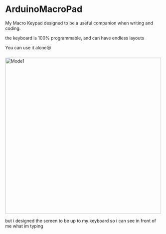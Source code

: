 # ArduinoMacroPad

<p>My Macro Keypad designed to be a useful companion when writing and coding.</p>
<p>the keyboard is 100% programmable, and can have endless layouts</p>

<p>You can use it alone😒</p>
<img align="middle" alt="Mode1" width="500px" style="padding-top:10px;" src="https://user-images.githubusercontent.com/126533647/226480433-d70dc550-3d1e-4a78-a65e-febe8cf4b581.JPG"/>

<p> but i designed the screen to be up to my keyboard so i can see in front of me what im typing </p>
